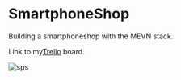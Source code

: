 # SmartphoneShop

Building a smartphoneshop with the MEVN stack.

Link to my[Trello](https://trello.com/b/iJ1U2CQA/smartphoneshop) board.

![sps](https://user-images.githubusercontent.com/48712793/66829405-973a1180-ef53-11e9-8429-44421350b9e8.png)
